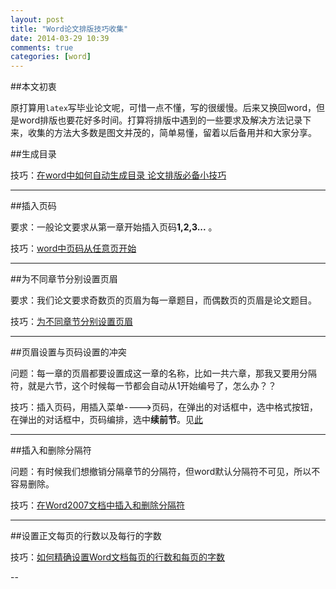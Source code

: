 ```yaml
---
layout: post
title: "Word论文排版技巧收集"
date: 2014-03-29 10:39
comments: true
categories: [word]
---
```


##本文初衷

原打算用`latex`写毕业论文呢，可惜一点不懂，写的很缓慢。后来又换回word，但是word排版也要花好多时间。打算将排版中遇到的一些要求及解决方法记录下来，收集的方法大多数是图文并茂的，简单易懂，留着以后备用并和大家分享。

<!--more-->

##生成目录

 技巧：[在word中如何自动生成目录 论文排版必备小技巧 ][1]

---

##插入页码

要求：一般论文要求从第一章开始插入页码**1,2,3...** 。

技巧：[word中页码从任意页开始][2]

---

##为不同章节分别设置页眉

要求：我们论文要求奇数页的页眉为每一章题目，而偶数页的页眉是论文题目。

技巧：[为不同章节分别设置页眉][3]

---

##页眉设置与页码设置的冲突

问题：每一章的页眉都要设置成这一章的名称，比如一共六章，那我又要用分隔符，就是六节，这个时候每一节都会自动从1开始编号了，怎么办？？

技巧：插入页码，用插入菜单---->页码，在弹出的对话框中，选中格式按钮，在弹出的对话框中，页码编排，选中**续前节**。见[此][4]

---

##插入和删除分隔符

问题：有时候我们想撤销分隔章节的分隔符，但word默认分隔符不可见，所以不容易删除。

技巧：[在Word2007文档中插入和删除分隔符][5]

---

##设置正文每页的行数以及每行的字数

技巧：[如何精确设置Word文档每页的行数和每页的字数][6]

--



[1]: http://itbbs.pconline.com.cn/soft/15399198.html

[2]: http://jingyan.baidu.com/article/597a064384db4d312a524342.html

[3]: http://soft.yesky.com/office/250/8328250.shtml

[4]: http://zhidao.baidu.com/question/436711976.html

[5]: http://soft.yesky.com/office/236/31057736.shtml

[6]: http://www.officezhushou.com/word2007/103.html

